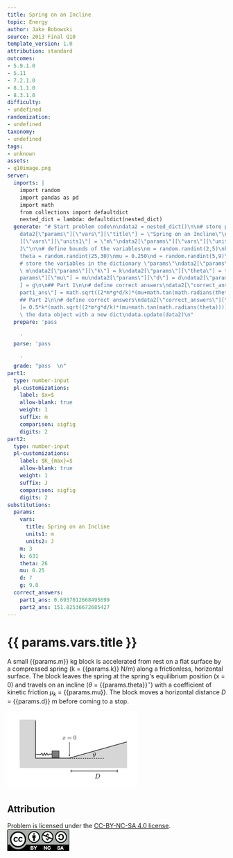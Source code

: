 ```yaml
---
title: Spring on an Incline
topic: Energy
author: Jake Bobowski
source: 2013 Final Q10
template_version: 1.0
attribution: standard
outcomes:
- 5.9.1.0
- 5.11
- 7.2.1.0
- 8.1.1.0
- 8.3.1.0
difficulty:
- undefined
randomization:
- undefined
taxonomy:
- undefined
tags:
- unknown
assets:
- q10image.png
server:
  imports: |
    import random
    import pandas as pd
    import math
    from collections import defaultdict
    nested_dict = lambda: defaultdict(nested_dict)
  generate: "# Start problem code\n\ndata2 = nested_dict()\n\n# store phrases etc\n\
    data2[\"params\"][\"vars\"][\"title\"] = \"Spring on an Incline\"\ndata2[\"params\"\
    ][\"vars\"][\"units1\"] = \"m\"\ndata2[\"params\"][\"vars\"][\"units2\"] = \"\
    J\"\n\n# define bounds of the variables\nm = random.randint(2,5)\nk = random.randint(630,670)\n\
    theta = random.randint(25,30)\nmu = 0.250\nd = random.randint(5,9)\ng = 9.8\n\n\
    # store the variables in the dictionary \"params\"\ndata2[\"params\"][\"m\"] =\
    \ m\ndata2[\"params\"][\"k\"] = k\ndata2[\"params\"][\"theta\"] = theta\ndata2[\"\
    params\"][\"mu\"] = mu\ndata2[\"params\"][\"d\"] = d\ndata2[\"params\"][\"g\"\
    ] = g\n\n## Part 1\n\n# define correct answers\ndata2[\"correct_answers\"][\"\
    part1_ans\"] = math.sqrt((2*m*g*d/k)*(mu+math.tan(math.radians(theta)))) \n\n\
    ## Part 2\n\n# define correct answers\ndata2[\"correct_answers\"][\"part2_ans\"\
    ]= 0.5*k*(math.sqrt((2*m*g*d/k)*(mu+math.tan(math.radians(theta)))))**2\n\n# Update\
    \ the data object with a new dict\ndata.update(data2)\n"
  prepare: 'pass

    '
  parse: 'pass

    '
  grade: "pass  \n"
part1:
  type: number-input
  pl-customizations:
    label: $x=$
    allow-blank: true
    weight: 1
    suffix: m
    comparison: sigfig
    digits: 2
part2:
  type: number-input
  pl-customizations:
    label: $K_{max}=$
    allow-blank: true
    weight: 1
    suffix: J
    comparison: sigfig
    digits: 2
substitutions:
  params:
    vars:
      title: Spring on an Incline
      units1: m
      units2: J
    m: 3
    k: 631
    theta: 26
    mu: 0.25
    d: 7
    g: 9.8
  correct_answers:
    part1_ans: 0.6937012668495699
    part2_ans: 151.82536672685427
---
```

# {{ params.vars.title }}
A small {{params.m}} kg block is accelerated from rest on a flat surface by a compressed spring (k = {{params.k}} N/m) along a frictionless, horizontal surface.
The block leaves the spring at the spring's equilibrium position (x = 0) and travels on an incline ($\theta$ = {{params.theta}}$^{\circ}$) with a coefficient of kinetic friction $\mu_k$ = {{params.mu}}.
The block moves a horizontal distance $D$ = {{params.d}} m before coming to a stop.

<img src="q10image.png" width=300>

## Attribution

Problem is licensed under the [CC-BY-NC-SA 4.0 license](https://creativecommons.org/licenses/by-nc-sa/4.0/).
![The Creative Commons 4.0 license requiring attribution-BY, non-commercial-NC, and share-alike-SA license.](https://raw.githubusercontent.com/firasm/bits/master/by-nc-sa.png)